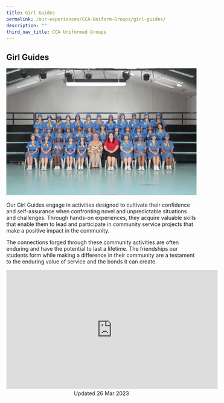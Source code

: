 ```yaml
---
title: Girl Guides
permalink: /our-experiences/CCA-Uniform-Groups/girl-guides/
description: ""
third_nav_title: CCA Uniformed Groups
---
```

## Girl Guides

![](/images/JS_Girl%20Guides.jpg)

Our Girl Guides engage in activities designed to cultivate their confidence and self-assurance when confronting novel and unpredictable situations and challenges. Through hands-on experiences, they acquire valuable skills that enable them to lead and participate in community service projects that make a positive impact in the community.

The connections forged through these community activities are often enduring and have the potential to last a lifetime. The friendships our students form while making a difference in their community are a testament to the enduring value of service and the bonds it can create.

<iframe width="560" height="315" src="https://www.youtube.com/embed/Vl1vJy9obWc" title="YouTube video player" frameborder="0" allow="accelerometer; autoplay; clipboard-write; encrypted-media; gyroscope; picture-in-picture; web-share" allowfullscreen=""></iframe>

<center> Updated 26 Mar 2023 </center>